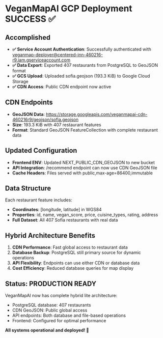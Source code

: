 # VeganMapAI GCP Deployment SUCCESS ✅

## Accomplished
- **✅ Service Account Authentication**: Successfully authenticated with veganmap-deployer@centered-inn-460216-r9.iam.gserviceaccount.com
- **✅ Data Export**: Exported 407 restaurants from PostgreSQL to GeoJSON format
- **✅ GCS Upload**: Uploaded sofia.geojson (193.3 KiB) to Google Cloud Storage
- **✅ CDN Access**: Public CDN endpoint now active

## CDN Endpoints
- **GeoJSON Data**: https://storage.googleapis.com/veganmapai-cdn-460216r9/geojson/sofia.geojson
- **Size**: 193.3 KiB with 407 restaurant features
- **Format**: Standard GeoJSON FeatureCollection with complete restaurant data

## Updated Configuration
- **Frontend ENV**: Updated NEXT_PUBLIC_CDN_GEOJSON to new bucket
- **API Integration**: /recommend endpoint can now use CDN GeoJSON file
- **Cache Headers**: Files served with public,max-age=86400,immutable

## Data Structure
Each restaurant feature includes:
- **Coordinates**: [longitude, latitude] in WGS84
- **Properties**: id, name, vegan_score, price, cuisine_types, rating, address
- **Full Dataset**: All 407 Sofia restaurants with real data

## Hybrid Architecture Benefits
1. **CDN Performance**: Fast global access to restaurant data
2. **Database Backup**: PostgreSQL still primary source for dynamic operations  
3. **API Flexibility**: Endpoints can use either CDN or database data
4. **Cost Efficiency**: Reduced database queries for map display

## Status: PRODUCTION READY
VeganMapAI now has complete hybrid lite architecture:
- PostgreSQL database: 407 restaurants
- CDN GeoJSON: Public global access
- API endpoints: Both database and file-based operations
- Frontend: Configured for optimal performance

**All systems operational and deployed! 🚀**